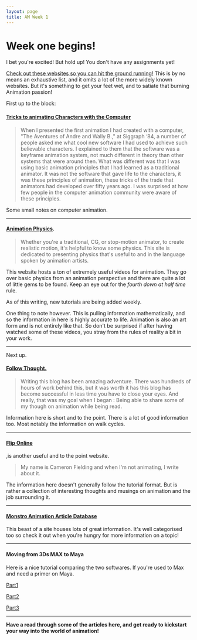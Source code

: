```yaml
---
layout: page
title: AM Week 1
---
```


# Week one begins!

I bet you're excited! But hold up! You don't have any assignments yet!

[Check out these websites so you can hit the ground running!](http://animationresources.org/?p=8223) This is by no means an exhaustive list, and it omits a lot of the more widely known websites. But it's something to get your feet wet, and to satiate that burning Animation passion!

First up to the block:

#### [Tricks to animating Characters with the Computer](http://www.osm.od.ua/en/school-animation/animator-advices/371-tricks-to-animating-characters-with-a-computer)

>When I presented the first animation I had created with a computer, "The Aventures of Andre and Wally B.," at Siggraph ‘84, a number of people asked me what cool new software I had used to achieve such believable characters. I explained to them that the software was a keyframe animation system, not much different in theory than other systems that were around then. What was different was that I was using basic animation principles that I had learned as a traditional animator. It was not the software that gave life to the characters, it was these principles of animation, these tricks of the trade that animators had developed over fifty years ago. I was surprised at how few people in the computer animation community were aware of these principles.

Some small notes on computer animation.

----

#### [Animation Physics](http://www.animationphysics.com/).

>Whether you're a traditional, CG, or stop-motion animator, to create realistic motion, it's helpful to know some physics. This site is dedicated to presenting physics that's useful to and in the language spoken by animation artists.

This website hosts a ton of extremely useful videos for animation. They go over basic physics from an animation perspective and there are quite a lot of little gems to be found. Keep an eye out for the _fourth down at half time_ rule.

As of this writing, new tutorials are being added weekly.

One thing to note however. This is pulling information mathematically, and so the information in here is highly accurate to life. Animation is also an art form and is not entirely like that. So don't be surprised if after having watched some of these videos, you stray from the rules of reality a bit in your work.

----

Next up.

#### [Follow Thought.](http://blog.fjasmin.net/)

>Writing this blog has been amazing adventure. There was hundreds of hours of work behind this, but it was worth it has this blog has become successful in less time you have to close your eyes. And really, that was my goal when I began : Being able to share some of my though on animation while being read.

Information here is short and to the point. There is a lot of good information too. Most notably the information on walk cycles.

----

#### [Flip Online](http://fliponline.blogspot.co.nz/)
,is another useful and to the point website.

>My name is Cameron Fielding and when I'm not animating, I write about it.

The information here doesn't generally follow the tutorial format. But is rather a collection of interesting thoughts and musings on animation and the job surrounding it.

----

#### [Monstro Animation Article Database](http://monstroanimation.blogspot.co.nz/p/animation-article-database.html)

This beast of a site houses lots of great information. It's well categorised too so check it out when you're hungry for more information on a topic!

----

#### Moving from 3Ds MAX to Maya

Here is a nice tutorial comparing the two softwares. If you're used to Max and need a primer on Maya.

[Part1](http://www.ricardoayasta.com/2012/04/3ds-max-vs-maya.html)

[Part2](http://www.ricardoayasta.com/2012/05/3ds-max-vs-maya-part-2-timeline.html)

[Part3](http://www.ricardoayasta.com/2012/07/3ds-max-vs-maya-part-3-everything-else.html)

----

__Have a read through some of the articles here, and get ready to kickstart your way into the world of animation!__